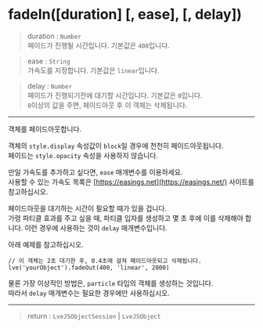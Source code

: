 # fadeIn([duration] [, ease], [, delay])

> duration : `Number`  
  페이드가 진행될 시간입니다. 기본값은 `400`입니다.

> ease : `String`  
  가속도를 지정합니다. 기본값은 `linear`입니다.

> delay : `Number`  
  페이드가 진행되기전에 대기할 시간입니다. 기본값은 `0`입니다.  
  `0`이상의 값을 주면, 페이드아웃 후 이 객체는 삭제됩니다.

---

객체를 페이드아웃합니다.

객체의 `style.display` 속성값이 `block`일 경우에 천천히 페이드아웃됩니다.  
페이드는 `style.opacity` 속성을 사용하지 않습니다.

만일 가속도를 추가하고 싶다면, `ease` 매개변수를 이용하세요.  
사용할 수 있는 가속도 목록은 [https://easings.net](https://easings.net/) 사이트를 참고하십시오.

페이드아웃을 대기하는 시간이 필요할 때가 있을 겁니다.  
가령 파티클 효과를 주고 싶을 때, 파티클 입자를 생성하고 몇 초 후에 이를 삭제해야 합니다. 이런 경우에 사용하는 것이 `delay` 매개변수입니다.

아래 예제를 참고하십시오.

```
// 이 객체는 2초 대기한 후, 0.4초에 걸쳐 페이드아웃되고 삭제됩니다.
lve('yourObject').fadeOut(400, 'linear', 2000)
```

물론 가장 이상적인 방법은, `particle` 타입의 객체를 생성하는 것입니다.  
따라서 `delay` 매개변수는 필요한 경우에만 사용하십시오.

---

> return : `LveJSObjectSession` | `LveJSObject`